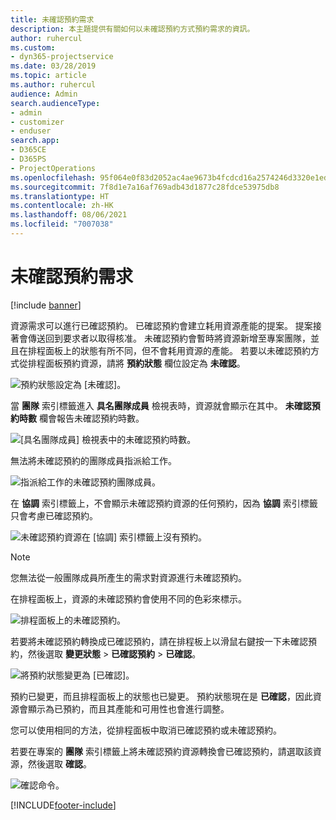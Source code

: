 ```yaml
---
title: 未確認預約需求
description: 本主題提供有關如何以未確認預約方式預約需求的資訊。
author: ruhercul
ms.custom:
- dyn365-projectservice
ms.date: 03/28/2019
ms.topic: article
ms.author: ruhercul
audience: Admin
search.audienceType:
- admin
- customizer
- enduser
search.app:
- D365CE
- D365PS
- ProjectOperations
ms.openlocfilehash: 95f064e0f83d2052ac4ae9673b4fcdcd16a2574246d3320e1ed3798cd6ff062b
ms.sourcegitcommit: 7f8d1e7a16af769adb43d1877c28fdce53975db8
ms.translationtype: HT
ms.contentlocale: zh-HK
ms.lasthandoff: 08/06/2021
ms.locfileid: "7007038"
---
```

# <a name="soft-book-requirements"></a>未確認預約需求

[!include [banner](../includes/psa-now-project-operations.md)]

資源需求可以進行已確認預約。 已確認預約會建立耗用資源產能的提案。 提案接著會傳送回到要求者以取得核准。 未確認預約會暫時將資源新增至專案團隊，並且在排程面板上的狀態有所不同，但不會耗用資源的產能。 若要以未確認預約方式從排程面板預約資源，請將 **預約狀態** 欄位設定為 **未確認**。

![預約狀態設定為 [未確認]。](media/Resource-Management-image77.png)

當 **團隊** 索引標籤進入 **具名團隊成員** 檢視表時，資源就會顯示在其中。 **未確認預約時數** 欄會報告未確認預約時數。

![[具名團隊成員] 檢視表中的未確認預約時數。](media/Resource-Management-image78.png)

無法將未確認預約的團隊成員指派給工作。

![指派給工作的未確認預約團隊成員。](media/Resource-Management-image79.png)

在 **協調** 索引標籤上，不會顯示未確認預約資源的任何預約，因為 **協調** 索引標籤只會考慮已確認預約。

![未確認預約資源在 [協調] 索引標籤上沒有預約。](media/Resource-Management-image80.png)

> [!NOTE]
> 您無法從一般團隊成員所產生的需求對資源進行未確認預約。

在排程面板上，資源的未確認預約會使用不同的色彩來標示。

![排程面板上的未確認預約。](media/Resource-Management-image81.png)

若要將未確認預約轉換成已確認預約，請在排程板上以滑鼠右鍵按一下未確認預約，然後選取 **變更狀態** \> **已確認預約** \> **已確認**。

![將預約狀態變更為 [已確認]。](media/Resource-Management-image82.png)

預約已變更，而且排程面板上的狀態也已變更。 預約狀態現在是 **已確認**，因此資源會顯示為已預約，而且其產能和可用性也會進行調整。

您可以使用相同的方法，從排程面板中取消已確認預約或未確認預約。

若要在專案的 **團隊** 索引標籤上將未確認預約資源轉換會已確認預約，請選取該資源，然後選取 **確認**。

![確認命令。](media/Resource-Management-image83.png)


[!INCLUDE[footer-include](../includes/footer-banner.md)]